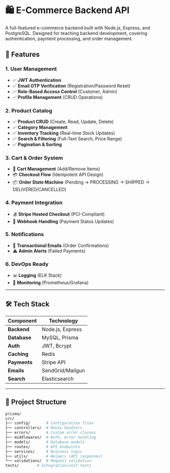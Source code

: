 # 🛍️ E-Commerce Backend API

A full-featured e-commerce backend built with Node.js, Express, and PostgreSQL. Designed for teaching backend development, covering authentication, payment processing, and order management.

## 🚀 Features

### **1. User Management**
- ✅ **JWT Authentication**  
- ✅ **Email OTP Verification** (Registration/Password Reset)  
- ✅ **Role-Based Access Control** (Customer, Admin)  
- ✅ **Profile Management** (CRUD Operations)  

### **2. Product Catalog**
- ✅ **Product CRUD** (Create, Read, Update, Delete)  
- ✅ **Category Management**  
- ✅ **Inventory Tracking** (Real-time Stock Updates)  
- ✅ **Search & Filtering** (Full-Text Search, Price Range)  
- ✅ **Pagination & Sorting**  

### **3. Cart & Order System**
- 🛒 **Cart Management** (Add/Remove Items)  
- 💳 **Checkout Flow** (Idempotent API Design)  
- 📦 **Order State Machine**  (Pending → PROCESSING → SHIPPED → DELIVERED/CANCELLED)


### **4. Payment Integration**
- 💰 **Stripe Hosted Checkout** (PCI-Compliant)  
- 🔔 **Webhook Handling** (Payment Status Updates)  

### **5. Notifications**
- 📧 **Transactional Emails** (Order Confirmations)  
- ⚠️ **Admin Alerts** (Failed Payments)  

### **6. DevOps Ready**
- 📊 **Logging** (ELK Stack)  
- 🚨 **Monitoring** (Prometheus/Grafana)  

---

## 🛠️ Tech Stack
| Component       | Technology       |
|-----------------|------------------|
| **Backend**     | Node.js, Express |
| **Database**    | MySQL, Prisma    |
| **Auth**        | JWT, Bcrypt      |
| **Caching**     | Redis            |
| **Payments**    | Stripe API       |
| **Emails**      | SendGrid/Mailgun |
| **Search**      | Elasticsearch    |

---

## 📂 Project Structure
```bash
prisma/
src/
├── config/       # Configuration files
├── controllers/  # Route handlers
├── errors/       # Custom error classes
├── middlewares/  # Auth, error handling
├── models/       # Database models
├── routes/       # API endpoints
├── services/     # Business logic
├── utils/        # Helpers (API responses)
└── validations/  # Request validation
tests/        # Integration/unit tests
```

